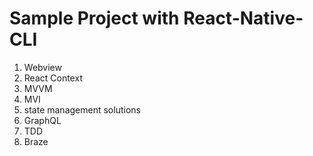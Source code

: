 # Sample Project with React-Native-CLI

1. Webview
2. React Context
3. MVVM
4. MVI
5. state management solutions
6. GraphQL
7. TDD
8. Braze
